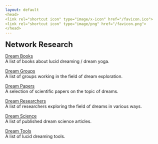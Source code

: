 ```yaml
---
layout: default
<head>
<link rel="shortcut icon" type="image/x-icon" href="/favicon.ico">
<link rel="shortcut icon" type="image/png" href="/favicon.png">
</head>
---
```

<b><font size="5">Network Research</font></b>

<a href="https://www.goodreads.com/review/list/95737422-link-daniel?ref=nav_mybooks&shelf=dreams">Dream Books</a>
<br>
A list of books about lucid dreaming / dream yoga.

<a href="https://research.network.foundation/dreamgroups">Dream Groups</a>
<br>
A list of groups working in the field of dream exploration.

[Dream Papers](https://www.zotero.org/linkdaniel/collections/4SDA6EXF/item-list)
<br>
A selection of scientific papers on the topic of dreams.

<a href="https://research.network.foundation/dreamresearchers">Dream Researchers</a>
<br>
A list of researchers exploring the field of dreams in various ways.

<a href="https://research.network.foundation/dreamscience">Dream Science</a>
<br>
A list of published dream science articles.

<a href="https://research.network.foundation/dreamtools">Dream Tools</a>
<br>
A list of lucid dreaming tools.

